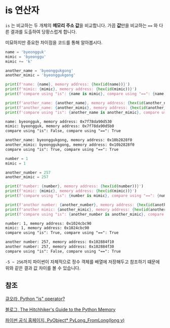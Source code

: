 # is 연산자

`is` 는 비교하는 두 개체의 **메모리 주소 값**을 비교합니다.
가끔 **값**만을 비교하는 `==` 와 다른 결과를 도출하여 당황스럽게 합니다.

미묘하지만 중요한 차이점을 코드를 통해 알아봅시다.

```python
name = 'byeongguk'
mimic = 'byeonggu'
mimic += 'k'

another_name = 'byeonggukgong'
another_mimic = 'byeonggukgong'

print(f'name: {name}, memory address: {hex(id(name))}')
print(f'mimic: {mimic}, memory address: {hex(id(mimic))}')
print(f'compare using "is": {name is mimic}, compare using "==": {name == mimic}')

print(f'another_name: {another_name}, memory address: {hex(id(another_name))}')
print(f'another_name: {another_mimic}, memory address: {hex(id(another_mimic))}')
print(f'compare using "is": {another_name is another_mimic}, compare using "==": {another_name == another_mimic}')
```

```txt
name: byeongguk, memory address: 0x7f78da90d530
mimic: byeongguk, memory address: 0x7f78da90d5b0
compare using "is": False, compare using "==": True

another_name: byeonggukgong, memory address: 0x10b2828f0
another_mimic: byeonggukgong, memory address: 0x10b2828f0
compare using "is": True, compare using "==": True
```

```python
number = 1
mimic = 1

another_number = 257
another_mimic = 257

print(f'number: {number}, memory address: {hex(id(number))}')
print(f'mimic: {mimic}, memory address: {hex(id(mimic))}')
print(f'compare using "is": {number is mimic}, compare using "==": {number == mimic}')

print(f'anothor number: {another_number}, memory address: {hex(id(another_number))}')
print(f'another mimic: {another_mimic}, memory address: {hex(id(another_mimic))}')
print(f'compare using "is": {another_number is another_mimic}, compare using "==": {another_number == another_mimic}')
```

```txt
number: 1, memory address: 0x1024cbc90
mimic: 1, memory address: 0x1024cbc90
compare using "is": True, compare using "==": True

another number: 257, memory address: 0x102884f10
another number: 257, memory address: 0x102884f30
compare using "is": False, compare using "==": True
```

`-5 ~ 256`까지 파이썬이 자체적으로 정수 객체를 배열에 저장해두고 참조하기 떄문에 위와 같은 결과 값 차이를 볼 수 있습니다.

## 참조

[큐오라, Python "is" operator?](https://www.quora.com/Python-is-operator)

[블로그, The Hitchhiker's Guide to the Python Memory](https://speakerdeck.com/devunt/the-hitchhikers-guide-to-the-python-memory)

[파이썬 공식 홈페이지, PyObject* PyLong_FromLong(long v)](https://docs.python.org/3/c-api/long.html#c.PyLong_FromLong)
